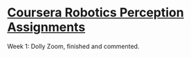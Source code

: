 # [Coursera Robotics Perception Assignments](https://www.coursera.org/learn/robotics-perception)
Week 1: Dolly Zoom, finished and commented.